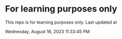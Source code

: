 # For learning purposes only
This repo is for learning purposes only.
Last updated at

Wednesday, August 16, 2023 11:33:45 PM

